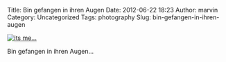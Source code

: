 Title: Bin gefangen in ihren Augen
Date: 2012-06-22 18:23
Author: marvin
Category: Uncategorized
Tags: photography
Slug: bin-gefangen-in-ihren-augen

[![its
me...](http://farm6.staticflickr.com/5338/7421148052_0c29907421_c.jpg)](http://www.flickr.com/photos/marvinxsteadfast/7421148052/ "its me... by marvinxsteadfast, on Flickr, via Patr")

Bin gefangen in ihren Augen...

